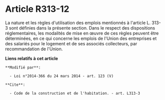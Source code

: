 # Article R313-12

La nature et les règles d'utilisation des emplois mentionnés à l'article L. 313-3 sont définies dans la présente section.
Dans le respect des dispositions réglementaires, les modalités de mise en œuvre de ces règles peuvent être déterminées, en ce
qui concerne les emplois de l'Union des entreprises et des salariés pour le logement et de ses associés collecteurs, par
recommandation de l'Union.

**Liens relatifs à cet article**

	**Modifié par**:

	  - Loi n°2014-366 du 24 mars 2014 - art. 123 (V)

	**Cite**:

	  - Code de la construction et de l'habitation. - art. L313-3
